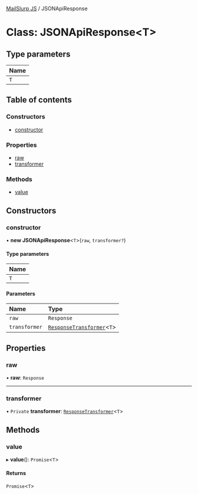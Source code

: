 [MailSlurp JS](../README.md) / JSONApiResponse

# Class: JSONApiResponse<T\>

## Type parameters

| Name |
| :------ |
| `T` |

## Table of contents

### Constructors

- [constructor](JSONApiResponse.md#constructor)

### Properties

- [raw](JSONApiResponse.md#raw)
- [transformer](JSONApiResponse.md#transformer)

### Methods

- [value](JSONApiResponse.md#value)

## Constructors

### constructor

• **new JSONApiResponse**<`T`\>(`raw`, `transformer?`)

#### Type parameters

| Name |
| :------ |
| `T` |

#### Parameters

| Name | Type |
| :------ | :------ |
| `raw` | `Response` |
| `transformer` | [`ResponseTransformer`](../interfaces/ResponseTransformer.md)<`T`\> |

## Properties

### raw

• **raw**: `Response`

___

### transformer

• `Private` **transformer**: [`ResponseTransformer`](../interfaces/ResponseTransformer.md)<`T`\>

## Methods

### value

▸ **value**(): `Promise`<`T`\>

#### Returns

`Promise`<`T`\>
